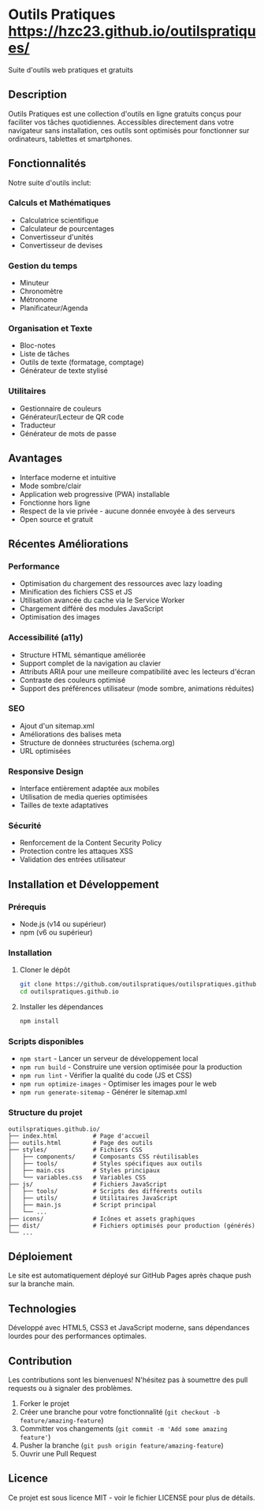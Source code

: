 # Outils Pratiques https://hzc23.github.io/outilspratiques/

Suite d'outils web pratiques et gratuits 

## Description
Outils Pratiques est une collection d'outils en ligne gratuits conçus pour faciliter vos tâches quotidiennes. Accessibles directement dans votre navigateur sans installation, ces outils sont optimisés pour fonctionner sur ordinateurs, tablettes et smartphones.

## Fonctionnalités
Notre suite d'outils inclut:

### Calculs et Mathématiques
- Calculatrice scientifique
- Calculateur de pourcentages
- Convertisseur d'unités
- Convertisseur de devises

### Gestion du temps
- Minuteur
- Chronomètre
- Métronome
- Planificateur/Agenda

### Organisation et Texte
- Bloc-notes
- Liste de tâches
- Outils de texte (formatage, comptage)
- Générateur de texte stylisé

### Utilitaires
- Gestionnaire de couleurs
- Générateur/Lecteur de QR code
- Traducteur
- Générateur de mots de passe

## Avantages
- Interface moderne et intuitive
- Mode sombre/clair
- Application web progressive (PWA) installable
- Fonctionne hors ligne
- Respect de la vie privée - aucune donnée envoyée à des serveurs
- Open source et gratuit

## Récentes Améliorations

### Performance
- Optimisation du chargement des ressources avec lazy loading
- Minification des fichiers CSS et JS
- Utilisation avancée du cache via le Service Worker
- Chargement différé des modules JavaScript
- Optimisation des images

### Accessibilité (a11y)
- Structure HTML sémantique améliorée
- Support complet de la navigation au clavier
- Attributs ARIA pour une meilleure compatibilité avec les lecteurs d'écran
- Contraste des couleurs optimisé
- Support des préférences utilisateur (mode sombre, animations réduites)

### SEO
- Ajout d'un sitemap.xml
- Améliorations des balises meta
- Structure de données structurées (schema.org)
- URL optimisées

### Responsive Design
- Interface entièrement adaptée aux mobiles
- Utilisation de media queries optimisées
- Tailles de texte adaptatives

### Sécurité
- Renforcement de la Content Security Policy
- Protection contre les attaques XSS
- Validation des entrées utilisateur

## Installation et Développement

### Prérequis
- Node.js (v14 ou supérieur)
- npm (v6 ou supérieur)

### Installation
1. Cloner le dépôt
   ```bash
   git clone https://github.com/outilspratiques/outilspratiques.github.io.git
   cd outilspratiques.github.io
   ```

2. Installer les dépendances
   ```bash
   npm install
   ```

### Scripts disponibles
- `npm start` - Lancer un serveur de développement local
- `npm run build` - Construire une version optimisée pour la production
- `npm run lint` - Vérifier la qualité du code (JS et CSS)
- `npm run optimize-images` - Optimiser les images pour le web
- `npm run generate-sitemap` - Générer le sitemap.xml

### Structure du projet
```
outilspratiques.github.io/
├── index.html          # Page d'accueil
├── outils.html         # Page des outils
├── styles/             # Fichiers CSS
│   ├── components/     # Composants CSS réutilisables
│   ├── tools/          # Styles spécifiques aux outils
│   ├── main.css        # Styles principaux
│   └── variables.css   # Variables CSS
├── js/                 # Fichiers JavaScript
│   ├── tools/          # Scripts des différents outils
│   ├── utils/          # Utilitaires JavaScript
│   ├── main.js         # Script principal
│   └── ...
├── icons/              # Icônes et assets graphiques
├── dist/               # Fichiers optimisés pour production (générés)
└── ...
```

## Déploiement
Le site est automatiquement déployé sur GitHub Pages après chaque push sur la branche main.

## Technologies
Développé avec HTML5, CSS3 et JavaScript moderne, sans dépendances lourdes pour des performances optimales.

## Contribution
Les contributions sont les bienvenues! N'hésitez pas à soumettre des pull requests ou à signaler des problèmes.

1. Forker le projet
2. Créer une branche pour votre fonctionnalité (`git checkout -b feature/amazing-feature`)
3. Committer vos changements (`git commit -m 'Add some amazing feature'`)
4. Pusher la branche (`git push origin feature/amazing-feature`)
5. Ouvrir une Pull Request

## Licence
Ce projet est sous licence MIT - voir le fichier LICENSE pour plus de détails.
